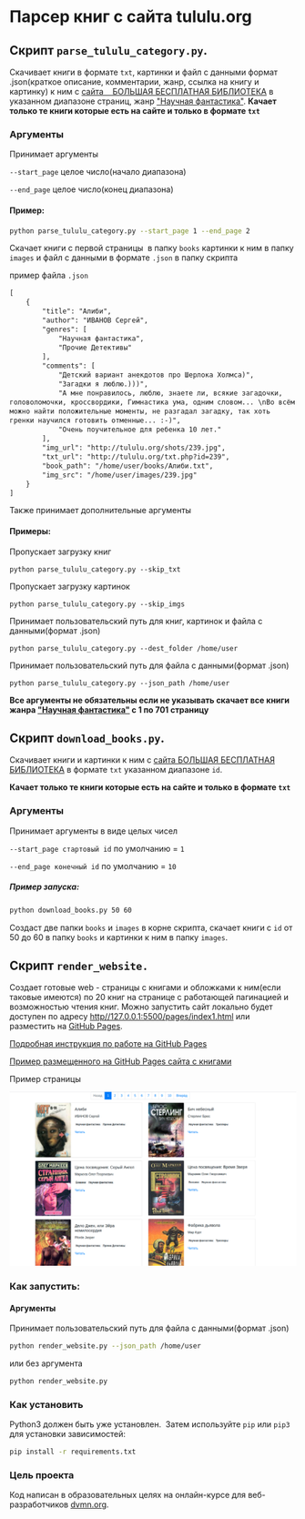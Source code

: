 # Парсер книг с сайта tululu.org

## Скрипт `parse_tululu_category.py`.

Скачивает книги в формате `txt`, картинки и файл с данными формат .json(краткое описание, комментарии, жанр, ссылка на книгу и картинку) к ним с [сайта   
БОЛЬШАЯ БЕСПЛАТНАЯ БИБЛИОТЕКА](http://tululu.org) в указанном диапазоне страниц, жанр ["Научная фантастика"](http://tululu.org/l55/).
**Качает только те книги которые есть на сайте и только в формате `txt`**

### Аргументы

Принимает аргументы

`--start_page` целое число(начало диапазона)

`--end_page` целое число(конец диапазона)

#### Пример:

```bash
python parse_tululu_category.py --start_page 1 --end_page 2
```
Скачает книги с первой страницы  в папку `books` картинки к ним в папку `images` и файл с данными в формате `.json` в папку скрипта

пример файла `.json`

```
[
    {
        "title": "Алиби",
        "author": "ИВАНОВ Сергей",
        "genres": [
            "Научная фантастика",
            "Прочие Детективы"
        ],
        "comments": [
            "Детский вариант анекдотов про Шерлока Холмса)",
            "Загадки я люблю.)))",
            "А мне понравилось, люблю, знаете ли, всякие загадочки, головоломочки, кроссвордики, Гимнастика ума, одним словом... \nВо всём можно найти положительные моменты, не разгадал загадку, так хоть гренки научился готовить отменные... :-)",
            "Очень поучительное для ребенка 10 лет."
        ],
        "img_url": "http://tululu.org/shots/239.jpg",
        "txt_url": "http://tululu.org/txt.php?id=239",
        "book_path": "/home/user/books/Алиби.txt",
        "img_src": "/home/user/images/239.jpg"
    }
]
```
Также принимает дополнительные аргументы

#### Примеры:

Пропускает загрузку книг
```
python parse_tululu_category.py --skip_txt
```

Пропускает загрузку картинок
```
python parse_tululu_category.py --skip_imgs
```

Принимает пользовательский путь для книг, картинок и файла с данными(формат .json)
```
python parse_tululu_category.py --dest_folder /home/user
```

Принимает пользовательский путь для файла с данными(формат .json)
```
python parse_tululu_category.py --json_path /home/user
```
**Все аргументы не обязательны если не указывать скачает все книги жанра ["Научная фантастика"](http://tululu.org/l55/) с 1 по 701 страницу**



## Скрипт `download_books.py`.

Скачивает книги и картинки к ним с [сайта
БОЛЬШАЯ БЕСПЛАТНАЯ БИБЛИОТЕКА](http://tululu.org) в формате `txt` указанном диапазоне `id`.

**Качает только те книги которые есть на сайте и только в формате `txt`**

### Аргументы

Принимает аргументы в виде целых чисел 

`--start_page стартовый id` по умолчанию = `1`

`--end_page конечный id` по умолчанию = `10`


##### Пример запуска:

```bash
python download_books.py 50 60
```
Создаст две папки `books` и `images` в корне скрипта, скачает книги с `id` от 50 до 60 в папку `books` и картинки к ним в папку `images`.


## Скрипт `render_website.`

Создает готовые web - страницы с книгами и  обложками к ним(если таковые имеются) по 20 книг на странице с работающей пагинацией и возможностью чтения книг. Можно запустить сайт локально будет доступен по адресу [http//127.0.0.1:5500/pages/index1.html](http//127.0.0.1:5500/pages/index1.html) или разместить на [GitHub Pages](https://pages.github.com/). 

[Подробная инструкция по работе на GitHub Pages](https://medium.com/nuances-of-programming/%D0%BA%D0%B0%D0%BA-%D1%81%D0%BE%D0%B7%D0%B4%D0%B0%D1%82%D1%8C-%D0%B1%D0%B5%D1%81%D0%BF%D0%BB%D0%B0%D1%82%D0%BD%D1%8B%D0%B9-%D1%81%D0%B0%D0%B9%D1%82-%D0%BD%D0%B0-github-pages-e0f3c258ee22)

[Пример размещенного на GitHub Pages сайта с книгами](https://cadibob.github.io/Download_books/pages/index1.html)

Пример страницы

![](/example.png)

### Как запустить:
 
#### Аргументы

Принимает пользовательский путь для файла с данными(формат .json)

```bash
python render_website.py --json_path /home/user
```

или без аргумента

```bash
python render_website.py
```

### Как установить

Python3 должен быть уже установлен. 
Затем используйте `pip` или `pip3` для установки зависимостей:

```bash
pip install -r requirements.txt
```

### Цель проекта

Код написан в образовательных целях на онлайн-курсе для веб-разработчиков [dvmn.org](https://dvmn.org/).